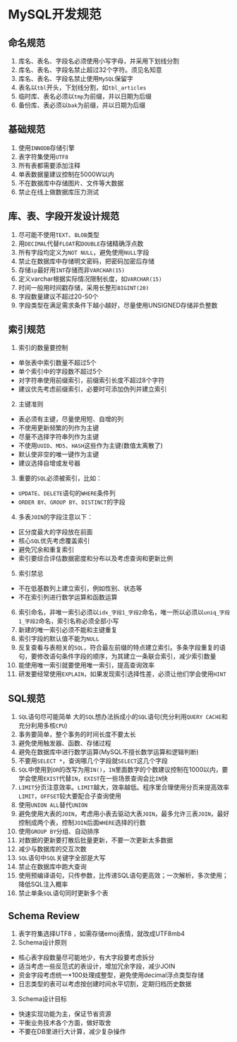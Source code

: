 # MySQL开发规范

## 命名规范
1. 库名、表名、字段名必须使用小写字母，并采用下划线分割
2. 库名、表名、字段名禁止超过32个字符。须见名知意
3. 库名、表名、字段名禁止使用`MySQL`保留字
4. 表名以`tbl`开头，下划线分割，如`tbl_articles`
5. 临时库、表名必须以`tmp`为前缀，并以日期为后缀
6. 备份库、表必须以`bak`为前缀，并以日期为后缀

## 基础规范
1. 使用`INNODB`存储引擎
2. 表字符集使用`UTF8`
3. 所有表都需要添加注释
4. 单表数据量建议控制在5000W以内
5. 不在数据库中存储图片、文件等大数据
6. 禁止在线上做数据库压力测试

## 库、表、字段开发设计规范
1. 尽可能不使用`TEXT`、`BLOB`类型
2. 用`DECIMAL`代替`FLOAT`和`DOUBLE`存储精确浮点数
3. 所有字段均定义为`NOT NULL`，避免使用`NULL`字段
4. 禁止在数据库中存储明文密码，把密码加密后存储
5. 存储`ip`最好用`INT`存储而非`VARCHAR(15)`
6. 定义varchar根据实际情况限制长度，如`VARCHAR(15)`
7. 时间一般用时间戳存储，采用长整形`BIGINT(20)`
8. 字段数量建议不超过20-50个
9. 字段类型在满足需求条件下越小越好，尽量使用UNSIGNED存储非负整数

## 索引规范
1. 索引的数量要控制
 - 单张表中索引数量不超过5个
 - 单个索引中的字段数不超过5个
 - 对字符串使用前缀索引，前缀索引长度不超过8个字符
 - 建议优先考虑前缀索引，必要时可添加伪列并建立索引
2. 主键准则
 - 表必须有主键，尽量使用短、自增的列
 - 不使用更新频繁的列作为主键
 - 尽量不选择字符串列作为主键
 - 不使用`UUID`、`MD5`、`HASH`这些作为主键(数值太离散了)
 - 默认使非空的唯一键作为主键
 - 建议选择自增或发号器
3. 重要的`SQL`必须被索引，比如：
 - `UPDATE`、`DELETE`语句的`WHERE`条件列
 - `ORDER BY`、`GROUP BY`、`DISTINCT`的字段
4. 多表`JOIN`的字段注意以下：
 - 区分度最大的字段放在前面
 - 核心`SQL`优先考虑覆盖索引
 - 避免冗余和重复索引
 - 索引要综合评估数据密度和分布以及考虑查询和更新比例
5. 索引禁忌
 - 不在低基数列上建立索引，例如性别、状态等
 - 不在索引列进行数学运算和函数运算
6. 索引命名，非唯一索引必须以`idx_字段1_字段2`命名，唯一所以必须以`uniq_字段1_字段2`命名，索引名称必须全部小写
7. 新建的唯一索引必须不能和主键重复
8. 索引字段的默认值不能为`NULL`
9. 反复查看与表相关的`SQL`，符合最左前缀的特点建立索引。多条字段重复的语句，要修改语句条件字段的顺序，为其建立一条联合索引，减少索引数量
10. 能使用唯一索引就要使用唯一索引，提高查询效率
11. 研发要经常使用`EXPLAIN`，如果发现索引选择性差，必须让他们学会使用`HINT`

## SQL规范
1. `SQL`语句尽可能简单
  大的`SQL`想办法拆成小的`SQL`语句(充分利用`QUERY CACHE`和充分利用多核`CPU`)
2. 事务要简单，整个事务的时间长度不要太长
3. 避免使用触发器、函数、存储过程
4. 避免在数据库中进行数学运算(MySQL不擅长数学运算和逻辑判断)
5. 不要用`SELECT *`，查询哪几个字段就`SELECT`这几个字段
6. `SQL`中使用到`OR`的改写为用`IN()`，`IN`里面数字的个数建议控制在1000以内，要学会使用`EXIST`代替`IN`，`EXIST`在一些场景查询会比`IN`快
7. `LIMIT`分页注意效率。`LIMIT`越大，效率越低。程序里合理使用分页来提高效率`LIMIT`，`OFFSET`较大要配合子查询使用
8. 使用`UNION ALL`替代`UNION`
9. 避免使用大表的`JOIN`，考虑用小表去驱动大表`JOIN`，最多允许三表`JOIN`，最好控制成两个表，控制`JOIN`后面`WHERE`选择的行数
10. 使用`GROUP BY`分组、自动排序
11. 对数据的更新要打散后批量更新，不要一次更新太多数据
12. 减少与数据库的交互次数
13. `SQL`语句中`SQL`关键字全部是大写
15. 禁止在数据库中跑大查询
15. 使用预编译语句，只传参数，比传递SQL语句更高效；一次解析，多次使用；降低SQL注入概率
16. 禁止单条`SQL`语句同时更新多个表

## Schema Review

1. 表字符集选择UTF8 ，如需存储emoj表情，就改成UTF8mb4
2.  Schema设计原则
 - 核心表字段数量尽可能地少，有大字段要考虑拆分
 - 适当考虑一些反范式的表设计，增加冗余字段，减少JOIN
 - 资金字段考虑统一*100处理成整型，避免使用decimal浮点类型存储
 - 日志类型的表可以考虑按创建时间水平切割，定期归档历史数据
3. Schema设计目标
 - 快速实现功能为主，保证节省资源
 - 平衡业务技术各个方面，做好取舍
 - 不要在DB里进行大计算，减少复杂操作